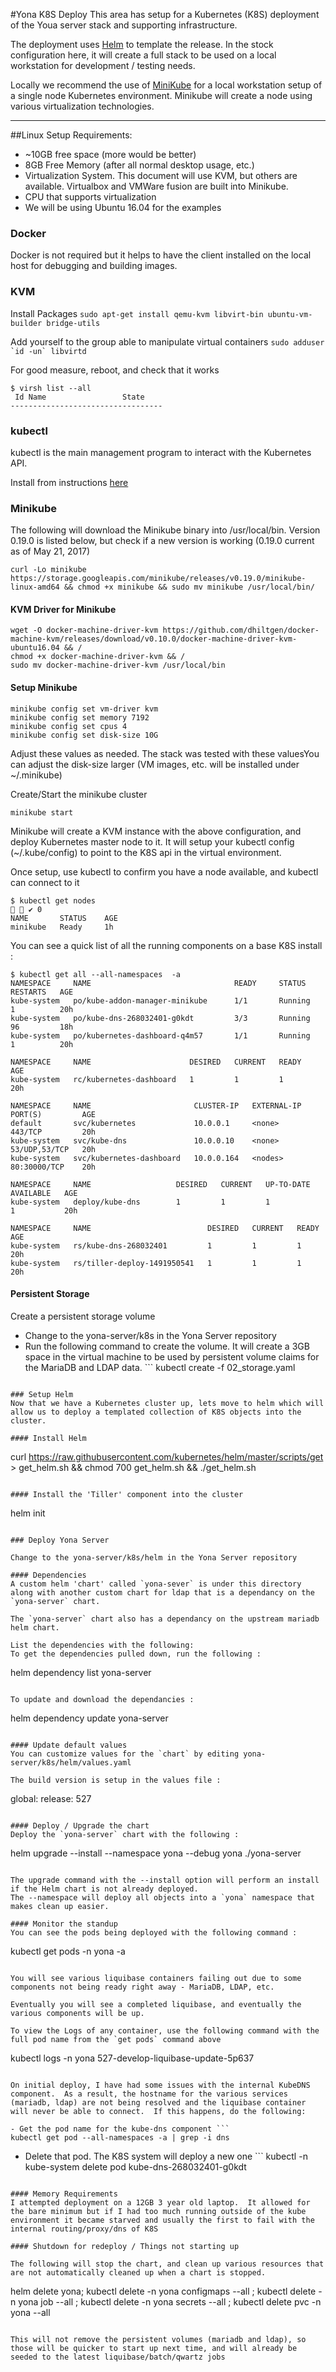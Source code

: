 #Yona K8S Deploy
This area has setup for a Kubernetes (K8S) deployment of the Youa server stack and supporting infrastructure.

The deployment uses [Helm](https://github.com/kubernetes/helm) to template the release.  In the stock configuration here, it will create a full stack to be used on a local workstation for development / testing needs.

Locally we recommend the use of [MiniKube](https://kubernetes.io/docs/getting-started-guides/minikube/) for a local workstation setup of a single node Kubernetes environment.   Minikube will create a node using various virtualization technologies.  

----------
##Linux Setup
Requirements:

 - ~10GB free space (more would be better)
 - 8GB Free Memory (after all normal desktop usage, etc.)
 - Virtualization System.   This document will use KVM, but others are available.  Virtualbox and VMWare fusion are built into Minikube.
 - CPU that supports virtualization
 - We will be using Ubuntu 16.04 for the examples
 
### Docker
Docker is not required but it helps to have the client installed on the local host for debugging and building images.

### KVM
Install Packages
`sudo apt-get install qemu-kvm libvirt-bin ubuntu-vm-builder bridge-utils`

Add yourself to the group able to manipulate virtual containers
``sudo adduser `id -un` libvirtd``

For good measure, reboot, and check that it works
```
$ virsh list --all
 Id Name                 State
----------------------------------
```

### kubectl
kubectl is the main management program to interact with the Kubernetes API.   

Install from instructions [here](https://kubernetes.io/docs/tasks/tools/install-kubectl/)

### Minikube
The following will download the Minikube binary into /usr/local/bin.   Version 0.19.0 is listed below, but check if a new version is working (0.19.0 current as of May 21, 2017)
``` 
curl -Lo minikube https://storage.googleapis.com/minikube/releases/v0.19.0/minikube-linux-amd64 && chmod +x minikube && sudo mv minikube /usr/local/bin/
```
#### KVM Driver for Minikube
```
wget -O docker-machine-driver-kvm https://github.com/dhiltgen/docker-machine-kvm/releases/download/v0.10.0/docker-machine-driver-kvm-ubuntu16.04 && /
chmod +x docker-machine-driver-kvm && /
sudo mv docker-machine-driver-kvm /usr/local/bin
```
#### Setup Minikube
```
minikube config set vm-driver kvm
minikube config set memory 7192
minikube config set cpus 4
minikube config set disk-size 10G
```
Adjust these values as needed.   The stack was tested with these valuesYou can adjust the disk-size larger (VM images, etc. will be installed under ~/.minikube)

Create/Start the minikube cluster
```
minikube start
```

Minikube will create a KVM instance with the above configuration, and deploy Kubernetes master node to it.
It will setup your kubectl config (~/.kube/config) to point to the K8S api in the virtual environment.

Once setup, use kubectl to confirm you have a node available, and kubectl can connect to it

```
$ kubectl get nodes                                                                                 ✔ 0 
NAME       STATUS    AGE
minikube   Ready     1h
```

You can see a quick list of all the running components on a base K8S install :
 
```
$ kubectl get all --all-namespaces  -a
NAMESPACE     NAME                                READY     STATUS    RESTARTS   AGE
kube-system   po/kube-addon-manager-minikube      1/1       Running   1          20h
kube-system   po/kube-dns-268032401-g0kdt         3/3       Running   96         18h
kube-system   po/kubernetes-dashboard-q4m57       1/1       Running   1          20h

NAMESPACE     NAME                      DESIRED   CURRENT   READY     AGE
kube-system   rc/kubernetes-dashboard   1         1         1         20h

NAMESPACE     NAME                       CLUSTER-IP   EXTERNAL-IP   PORT(S)         AGE
default       svc/kubernetes             10.0.0.1     <none>        443/TCP         20h
kube-system   svc/kube-dns               10.0.0.10    <none>        53/UDP,53/TCP   20h
kube-system   svc/kubernetes-dashboard   10.0.0.164   <nodes>       80:30000/TCP    20h

NAMESPACE     NAME                   DESIRED   CURRENT   UP-TO-DATE   AVAILABLE   AGE
kube-system   deploy/kube-dns        1         1         1            1           20h

NAMESPACE     NAME                          DESIRED   CURRENT   READY     AGE
kube-system   rs/kube-dns-268032401         1         1         1         20h
kube-system   rs/tiller-deploy-1491950541   1         1         1         20h
```
#### Persistent Storage
Create a persistent storage volume

 - Change to the yona-server/k8s in the Yona Server repository
 - Run the following command to create the volume.   It will create a 3GB space in the virtual machine to be used by persistent volume claims for the MariaDB and LDAP data. ```
kubectl create -f 02_storage.yaml
```

### Setup Helm
Now that we have a Kubernetes cluster up, lets move to helm which will allow us to deploy a templated collection of K8S objects into the cluster.

#### Install Helm
```
curl https://raw.githubusercontent.com/kubernetes/helm/master/scripts/get > get_helm.sh && chmod 700 get_helm.sh && ./get_helm.sh
```

#### Install the 'Tiller' component into the cluster

```
helm init
```

### Deploy Yona Server 

Change to the yona-server/k8s/helm in the Yona Server repository

#### Dependencies 
A custom helm 'chart' called `yona-sever` is under this directory along with another custom chart for ldap that is a dependancy on the `yona-server` chart.

The `yona-server` chart also has a dependancy on the upstream mariadb helm chart.  

List the dependencies with the following:
To get the dependencies pulled down, run the following :
```
helm dependency list yona-server
```

To update and download the dependancies :
```
helm dependency update yona-server
```

#### Update default values
You can customize values for the `chart` by editing yona-server/k8s/helm/values.yaml

The build version is setup in the values file :

```
global:
  release: 527
```

#### Deploy / Upgrade the chart
Deploy the `yona-server` chart with the following :
```
helm upgrade --install --namespace yona --debug yona ./yona-server
```

The upgrade command with the --install option will perform an install if the Helm chart is not already deployed.  
The --namespace will deploy all objects into a `yona` namespace that makes clean up easier.

#### Monitor the standup
You can see the pods being deployed with the following command :
```
kubectl get pods -n yona -a
```

You will see various liquibase containers failing out due to some components not being ready right away - MariaDB, LDAP, etc.

Eventually you will see a completed liquibase, and eventually the various components will be up.
 
To view the Logs of any container, use the following command with the full pod name from the `get pods` command above

```
kubectl logs -n yona 527-develop-liquibase-update-5p637
```

On initial deploy, I have had some issues with the internal KubeDNS component.  As a result, the hostname for the various services (mariadb, ldap) are not being resolved and the liquibase container will never be able to connect.  If this happens, do the following:

- Get the pod name for the kube-dns component ```
kubectl get pod --all-namespaces -a | grep -i dns
```
- Delete that pod.  The K8S system will deploy a new one ```
kubectl -n kube-system delete pod kube-dns-268032401-g0kdt
```

#### Memory Requirements
I attempted deployment on a 12GB 3 year old laptop.  It allowed for the bare minimum but if I had too much running outside of the kube environment it became starved and usually the first to fail with the internal routing/proxy/dns of K8S

#### Shutdown for redeploy / Things not starting up

The following will stop the chart, and clean up various resources that are not automatically cleaned up when a chart is stopped.
```
helm delete yona; kubectl delete -n yona configmaps --all ; kubectl delete -n yona job --all ; kubectl delete -n yona secrets --all ; kubectl delete pvc -n yona --all
```

This will not remove the persistent volumes (mariadb and ldap), so those will be quicker to start up next time, and will already be seeded to the latest liquibase/batch/qwartz jobs


